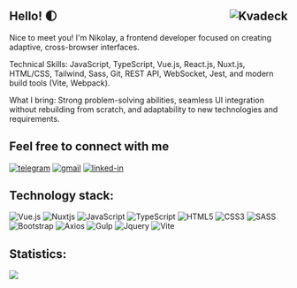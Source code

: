 ## Hello! 🌓 <img src="https://visitcount.itsvg.in/api?id=kvadeck&label=Profile%20Views&color=6&icon=7&pretty=true" alt="Kvadeck" align=right />

Nice to meet you! I'm Nikolay, a frontend developer focused on creating adaptive, cross-browser interfaces.

Technical Skills: JavaScript, TypeScript, Vue.js, React.js, Nuxt.js, HTML/CSS, Tailwind, Sass, Git, REST API, WebSocket, Jest, and modern build tools (Vite, Webpack).

What I bring: Strong problem-solving abilities, seamless UI integration without rebuilding from scratch, and adaptability to new technologies and requirements.

## Feel free to connect with me
[<img alt="telegram" src="https://img.shields.io/badge/telegram-%232992d5.svg?&logo=telegram&logoColor=white" />](https://t.me/kvadeck/) [<img alt="gmail" src="https://img.shields.io/badge/gmail-%23D85140.svg?&logo=gmail&logoColor=white" />](mailto:kvadeck@gmail.com) [<img alt="linked-in" src="https://img.shields.io/badge/linkedin-%230077B5.svg?&logo=linkedin&logoColor=white" />](https://www.linkedin.com/in/n-volzhenin/)

## Technology stack:
![Vue.js](https://img.shields.io/badge/vuejs-%2335495e.svg?style=for-the-badge&logo=vuedotjs&logoColor=%234FC08D) 
![Nuxtjs](https://img.shields.io/badge/Nuxt-002E3B?style=for-the-badge&logo=nuxtdotjs&logoColor=#00DC82) 
![JavaScript](https://img.shields.io/badge/javascript-%23323330.svg?style=for-the-badge&logo=javascript&logoColor=%23F7DF1E) 
![TypeScript](https://img.shields.io/badge/typescript-%23007ACC.svg?style=for-the-badge&logo=typescript&logoColor=white)
![HTML5](https://img.shields.io/badge/html5-%23E34F26.svg?style=for-the-badge&logo=html5&logoColor=white) 
![CSS3](https://img.shields.io/badge/css3-%231572B6.svg?style=for-the-badge&logo=css3&logoColor=white) 
![SASS](https://img.shields.io/badge/SASS-hotpink.svg?style=for-the-badge&logo=SASS&logoColor=white)
![Bootstrap](https://img.shields.io/badge/Bootstrap-563D7C?style=for-the-badge&logo=bootstrap&logoColor=white)
![Axios](https://img.shields.io/badge/axios-671ddf?&style=for-the-badge&logo=axios&logoColor=white)
![Gulp](https://img.shields.io/badge/Gulp-CF4647?style=for-the-badge&logo=gulp&logoColor=white)
![Jquery](https://img.shields.io/badge/jQuery-0769AD?style=for-the-badge&logo=jquery&logoColor=white)
![Vite](https://img.shields.io/badge/Vite-B73BFE?style=for-the-badge&logo=vite&logoColor=FFD62E)

## Statistics:
![](http://github-profile-summary-cards.vercel.app/api/cards/repos-per-language?username=kvadeck&theme=nord_dark)
